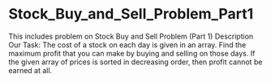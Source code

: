 # Stock_Buy_and_Sell_Problem_Part1
This includes problem on Stock Buy and Sell Problem (Part 1) 
Description
Our Task: The cost of a stock on each day is given in an array. Find the maximum profit that you can make by buying and selling on those days. If the given array of prices is sorted in decreasing order, then profit cannot be earned at all.
